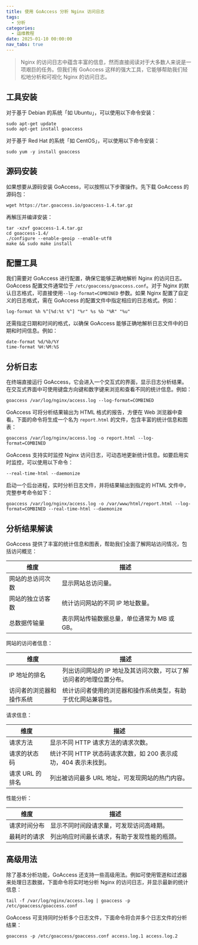 ```yaml
---
title: 使用 GoAccess 分析 Nginx 访问日志
tags:
  - 分析
categories:
  - 运维教程
date: 2025-01-10 00:00:00
nav_tabs: true
---
```


> Nginx 的访问日志中蕴含丰富的信息，然而直接阅读对于大多数人来说是一项艰巨的任务。但我们有 GoAccess 这样的强大工具，它能够帮助我们轻松地分析和可视化 Nginx 的访问日志。

<!-- more -->

## 工具安装

对于基于 Debian 的系统「如 Ubuntu」，可以使用以下命令安装：

```
sudo apt-get update
sudo apt-get install goaccess
```

对于基于 Red Hat 的系统「如 CentOS」，可以使用以下命令安装：

```
sudo yum -y install goaccess
```

## 源码安装

如果想要从源码安装 GoAccess，可以按照以下步骤操作。先下载 GoAccess 的源码包：

```
wget https://tar.goaccess.io/goaccess-1.4.tar.gz
```

再解压并编译安装：

```
tar -xzvf goaccess-1.4.tar.gz
cd goaccess-1.4/
./configure --enable-geoip --enable-utf8
make && sudo make install
```

## 配置工具

我们需要对 GoAccess 进行配置，确保它能够正确地解析 Nginx 的访问日志。GoAccess 配置文件通常位于 `/etc/goaccess/goaccess.conf`。对于 Nginx 的默认日志格式，可直接使用`--log-format=COMBINED` 参数。如果 Nginx 配置了自定义的日志格式，需在 GoAccess 的配置文件中指定相应的日志格式。例如：

```
log-format %h %^[%d:%t %^] "%r" %s %b "%R" "%u"
```

还需指定日期和时间的格式，以确保 GoAccess 能够正确地解析日志文件中的日期和时间信息。例如：

```
date-format %d/%b/%Y
time-format %H:%M:%S
```

## 分析日志

在终端直接运行 GoAccess，它会进入一个交互式的界面，显示日志分析结果。在交互式界面中可使用键盘方向键和数字键来浏览和查看不同的统计信息。例如：

```
goaccess /var/log/nginx/access.log --log-format=COMBINED
```

GoAccess 可将分析结果输出为 HTML 格式的报告，方便在 Web 浏览器中查看。下面的命令将生成一个名为 `report.html` 的文件，包含丰富的统计信息和图表：

```
goaccess /var/log/nginx/access.log -o report.html --log-format=COMBINED
```

GoAccess 支持实时监控 Nginx 访问日志，可动态地更新统计信息。如要启用实时监控，可以使用以下命令：

```
--real-time-html --daemonize
```

启动一个后台进程，实时分析日志文件，并将结果输出到指定的 HTML 文件中，完整参考命令如下：

```
goaccess /var/log/nginx/access.log -o /var/www/html/report.html --log-format=COMBINED --real-time-html --daemonize
```

## 分析结果解读

GoAccess 提供了丰富的统计信息和图表，帮助我们全面了解网站访问情况，包括访问概览：

| 维度 | 描述 |
| - | - |
| 网站的总访问次数 | 显示网站总访问量。 |
| 网站的独立访客数 | 统计访问网站的不同 IP 地址数量。 |
| 总数据传输量 | 表示网站传输数据总量，单位通常为 MB 或 GB。 |

网站的访问者信息：

| 维度 | 描述 |
| - | - |
| IP 地址的排名 | 列出访问网站的 IP 地址及其访问次数，可以了解访问者的地理位置分布。 |
| 访问者的浏览器和操作系统 | 统计访问者使用的浏览器和操作系统类型，有助于优化网站兼容性。 |

请求信息：

| 维度 | 描述 |
| - | - |
| 请求方法 | 显示不同 HTTP 请求方法的请求次数。 |
| 请求的状态码 | 统计不同 HTTP 状态码请求次数，如 200 表示成功，404 表示未找到。 |
| 请求 URL 的排名 | 列出被访问最多 URL 地址，可发现网站的热门内容。 |

性能分析：

| 维度 | 描述 |
| - | - |
| 请求时间分布 | 显示不同时间段请求量，可发现访问高峰期。 |
| 最耗时的请求 | 列出响应时间最长请求，有助于发现性能的瓶颈。 |

## 高级用法

除了基本分析功能，GoAccess 还支持一些高级用法。例如可使用管道和过滤器来处理日志数据，下面命令将实时地分析 Nginx 的访问日志，并显示最新的统计信息：

```
tail -f /var/log/nginx/access.log | goaccess -p /etc/goaccess/goaccess.conf
```

GoAccess 可支持同时分析多个日志文件，下面命令将合并多个日志文件的分析结果：

```
goaccess -p /etc/goaccess/goaccess.conf access.log.1 access.log.2
```